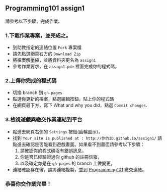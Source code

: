 ## Programming101 assign1 
請參考以下步驟，完成作業。

### 1.下載作業專案，並完成之。
- 到助教指定的連結位置 `Fork` 專案檔
- 請先點選網頁右方的 `Download Zip`
- 將檔案解壓縮，並將資料夾更名為 `assign1`
- 參考作業要求，在 `assign1.pde` 裡面完成你的程式碼。

### 2.上傳你完成的程式碼
- 切換 branch 到 `gh-pages`
- 點選你更新的檔案，點選編輯按鈕，貼上你的程式碼
- 在網頁最下方，寫下 What and why you did，點選 `Commit changes`.

### 3.檢視遊戲與繳交作業連結到平台
- 點進去網頁右側的 `Settings` 按鈕(齒輪圖示)，
- 找到 `Your site is published at : http://你的ID.github.io/assign1/` 請點進去確認是否能看到遊戲畫面。如果看不到畫面請參考以下步驟：
  1. 請確認你的程式碼沒有錯誤訊息，
  2. 你是否已經驗證過你 github 的註冊信箱，
  3. 以及確定你是在 `gh-pages` 的 branch 上做變更，
- 連結確認存在後，請將連結複製，並到 [Programming101](http://programming101.cs.nccu.edu.tw/dashboard.html) 繳交連結。

### 恭喜你交作業完畢！

